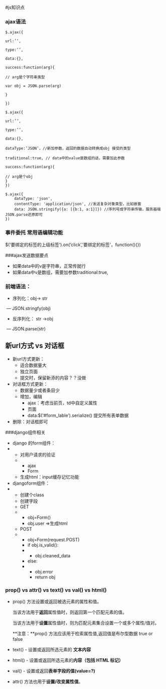 #js知识点



### ajax语法	

```
$.ajax({

url:’’,

type:’’,

data:{},

success:function(arg){

// arg是个字符串类型

var obj = JSON.parse(arg)

}

})

$.ajax({

url:’’,

type:’’,

data:{},

dataType:’JSON’，//新加参数，返回的数据自动转换成obj 接受的类型

traditional:true, // data中的value是数组的话，需要加此参数

success:function(arg){

// arg是个obj
}
})

$.ajax({
    dataType: 'json',
    contentType: 'application/json', //发送复杂对象类型，比如嵌套
    data: JSON.stringify({a: [{b:1, a:1}]}) //序列号成字符串传输，服务器端JSON.parse还原即可
})
```



### 事件委托 常用语编辑功能

$(‘要绑定的标签的上级标签’).on(‘click’,’要绑定的标签’，function(){})

###ajax发送数据要点

- 如果data中的v是字符串，正常传就行
- 如果data中v是数组，需要加参数traditional:true,

### 前端语法：

- 序列化：obj-> str 

​    	— JSON.stringfy(obj)

- 反序列化： str ->obj

​       — JSON.parse(str)

## 新url方式 vs 对话框

- 新url方式更新：
  - 适合数据量大	
  - 独立页面
  - 提交时，保留新添的内容？？没做
- 对话框方式更新：
  - 数据量少或者条目少
  - 增加，编辑
    - ajax：考虑当前页，td中自定义属性
    - 页面
    - data:$(‘#form_lable’).serialize() 提交所有表单数据
- 删除：对话框即可

###django组件相关

-  django 的form组件：
- - 对用户请求的验证
  - - ajax
    - Form
  - 生成html：input缓存记忆功能
- djangoform组件：
- - 创建个class
  - 创建字段
  - GET
  - - obj=Form()
    - obj.user =>生成html
  - POST
  - - obj=Form(request.POST)
    - if obj.is_valid():
    - -  obj.cleaned_data
    - else:
    - - obj.error
      - return obj

### prop() vs attr() vs text() vs val() vs html()

- prop() 方法设置或返回被选元素的属性和值。

  当该方法用于**返回**属性值时，则返回第一个匹配元素的值。

  当该方法用于**设置**属性值时，则为匹配元素集合设置一个或多个属性/值对。

  **注意：**prop() 方法应该用于检索属性值,返回值是布尔型数据 true or false

- text() - 设置或返回所选元素的 **文本内容** 

- html() - 设置或返回所选元素的**内容（包括 HTML 标记）**

- val() - 设置或返回**表单字段的值(value=?)**

- attr() 方法也用于**设置/改变属性值**。













